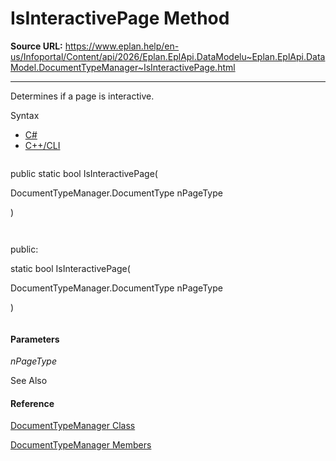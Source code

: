 # IsInteractivePage Method

**Source URL:** https://www.eplan.help/en-us/Infoportal/Content/api/2026/Eplan.EplApi.DataModelu~Eplan.EplApi.DataModel.DocumentTypeManager~IsInteractivePage.html

---

Determines if a page is interactive.

Syntax

- [C#](#i-syntax-CS)
- [C++/CLI](#i-syntax-CPP2005)

```
```
public static bool IsInteractivePage( 
   DocumentTypeManager.DocumentType nPageType
)
```
```

```
```
public:
static bool IsInteractivePage( 
   DocumentTypeManager.DocumentType nPageType
)
```
```

#### Parameters

*nPageType*



See Also

#### Reference

[DocumentTypeManager Class](Eplan.EplApi.DataModelu~Eplan.EplApi.DataModel.DocumentTypeManager.html)
  
[DocumentTypeManager Members](Eplan.EplApi.DataModelu~Eplan.EplApi.DataModel.DocumentTypeManager_members.html)